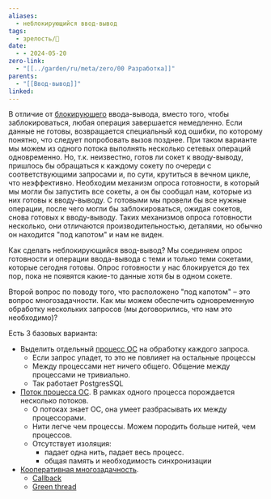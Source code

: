```yaml
---
aliases:
  - неблокирующийся ввод-вывод
tags:
  - зрелость/🌱
date:
  - - 2024-05-20
zero-link:
  - "[[../garden/ru/meta/zero/00 Разработка]]"
parents:
  - "[[Ввод-вывод]]"
linked: 
---
```

В отличие от [блокирующего](Блокирующие%20вызовы.md) ввода-вывода, вместо того, чтобы заблокироваться, любая операция завершается немедленно. Если данные не готовы, возвращается специальный код ошибки, по которому понятно, что следует попробовать вызов позднее. При таком варианте мы можем из одного потока выполнять несколько сетевых операций одновременно. Но, т.к. неизвестно, готов ли сокет к вводу-выводу, пришлось бы обращаться к каждому сокету по очереди с соответствующими запросами и, по сути, крутиться в вечном цикле, что неэффективно. Необходим механизм опроса готовности, в который мы могли бы запустить все сокеты, а он бы сообщал нам, которые из них готовы к вводу-выводу. С готовыми мы провели бы все нужные операции, после чего могли бы заблокироваться, ожидая сокетов, снова готовых к вводу-выводу. Таких механизмов опроса готовности несколько, они отличаются производительностью, деталями, но обычно он находится "под капотом" и нам не виден.

Как сделать неблокирующийся ввод-вывод? Мы соединяем опрос готовности и операции ввода-вывода с теми и только теми сокетами, которые сегодня готовы. Опрос готовности у нас блокируется до тех пор, пока не появятся какие-то данные хотя бы в одном сокете.

Второй вопрос по поводу того, что расположено "под капотом" – это вопрос многозадачности. Как мы можем обеспечить одновременную обработку нескольких запросов (мы договорились, что нам это необходимо)?

Есть 3 базовых варианта:
- Выделить отдельный [процесс ОС](Процесс%20ОС.md) на обработку каждого запроса.
	- Если запрос упадет, то это не повлияет на остальные процессы
	- Между процессами нет ничего общего. Общение между процессами не тривиально.
	- Так работает PostgresSQL
- [Поток процесса ОС](Поток%20процесса%20ОС.md). В рамках одного процесса порождается несколько потоков.
	- О потоках знает ОС, она умеет разбрасывать их между процессорами.
	- Нити легче чем процессы. Можем породить больше нитей, чем процессов.
	- Отсутствует изоляция: 
		- падает одна нить, падает весь процесс.
		- общая память и необходимость синхронизации
- [Кооперативная многозадачность](Кооперативная%20многозадачность.md).
	- [Callback](Callback.md)
	- [Green thread](Green%20thread.md)